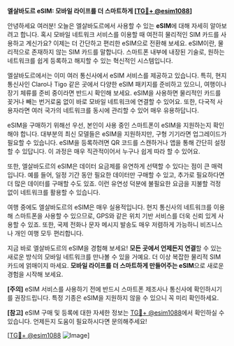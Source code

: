 **엘살바도르 eSIM: 모바일 라이프를 더 스마트하게 [[TG💪+ @esim1088](https://t.me/s/esim1088)]**

안녕하세요 여러분! 오늘은 엘살바도르에서 사용할 수 있는 **eSIM**에 대해 자세히 알아보려고 합니다. 혹시 모바일 네트워크 서비스를 이용할 때 여전히 물리적인 SIM 카드를 사용하고 계신가요? 이제는 더 간단하고 편리한 eSIM으로 전환해 보세요. eSIM이란, 물리적으로 존재하지 않는 SIM 카드를 말합니다. 스마트폰 내부에 내장된 기술로, 원하는 네트워크를 쉽게 등록하고 해지할 수 있는 혁신적인 시스템입니다.

엘살바도르에서는 이미 여러 통신사에서 eSIM 서비스를 제공하고 있습니다. 특히, 현지 통신사인 Claro나 Tigo 같은 곳에서 다양한 eSIM 패키지를 준비하고 있으니, 여행이나 장기 체류를 준비 중이라면 반드시 확인해 보세요. eSIM을 사용하면 물리적인 카드를 꽂거나 빼는 번거로움 없이 바로 모바일 네트워크에 연결할 수 있어요. 또한, 다국적 사용자라면 여러 국가의 네트워크를 동시에 관리할 수 있어 매우 유용하답니다.

eSIM을 구매하기 위해선 우선, 본인이 사용 중인 스마트폰이 eSIM을 지원하는지 확인해야 합니다. 대부분의 최신 모델들은 eSIM을 지원하지만, 구형 기기라면 업그레이드가 필요할 수 있습니다. eSIM을 등록하려면 QR 코드를 스캔하거나 앱을 통해 간단히 설정할 수 있답니다. 이 과정은 매우 직관적이어서 누구나 쉽게 따라 할 수 있어요.

또한, 엘살바도르의 eSIM은 데이터 요금제를 유연하게 선택할 수 있다는 점이 큰 매력입니다. 예를 들어, 일정 기간 동안 필요한 데이터만 구매할 수 있고, 추가로 필요하다면 더 많은 데이터를 구매할 수도 있죠. 이런 유연성 덕분에 불필요한 요금을 지불할 걱정 없이 네트워크를 활용할 수 있습니다.

여행 중에도 엘살바도르의 eSIM은 매우 실용적입니다. 현지 통신사의 네트워크를 이용해 스마트폰을 사용할 수 있으므로, GPS와 같은 위치 기반 서비스를 더욱 신뢰 있게 사용할 수 있죠. 또한, 국제 전화나 문자 메시지 발송도 매우 저렴하게 가능하니 비즈니스나 개인 여행 모두 편리합니다.

지금 바로 엘살바도르의 eSIM을 경험해 보세요! **모든 곳에서 언제든지 연결**할 수 있는 새로운 방식의 모바일 네트워크를 만나볼 수 있을 거예요. 더 이상 복잡한 물리적 SIM 카드에 얽매이지 마세요. **모바일 라이프를 더 스마트하게 만들어주는 eSIM**으로 새로운 경험을 시작해 보세요.

**[주의]** eSIM 서비스를 사용하기 전에 반드시 스마트폰 제조사나 통신사에 확인하시기를 권장드립니다. 특정 기종은 eSIM을 지원하지 않을 수 있으니 꼭 미리 확인하세요.

**[참고]** eSIM 구매 및 등록에 대한 자세한 정보는 [TG💪+ @esim1088](https://t.me/s/esim1088)에서 확인하실 수 있습니다. 언제든지 도움이 필요하시다면 문의해주세요!

[[TG💪+ @esim1088](https://t.me/s/esim1088) ![Image](https://i.postimg.cc/Y0z9fWf4/image.png)]